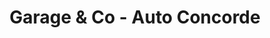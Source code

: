 ---
title: "Garage & Co - Auto Concorde"
url: /marseille/garage-et-co-auto-concorde/
shop: réparation de voitures
---